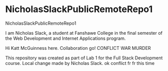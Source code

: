 # NicholasSlackPublicRemoteRepo1
NicholasSlackPublicRemoteRepo1

I am Nicholas Slack, a student at Fanshawe College in the final semester of the Web Development and Internet Applications program. 

Hi Katt McGuinness here. Collaboration go!
CONFLICT WAR MURDER

This repository was created as part of Lab 1 for the Full Stack Development course.
Local change made by Nicholas Slack.
ok conflict fr fr this time
